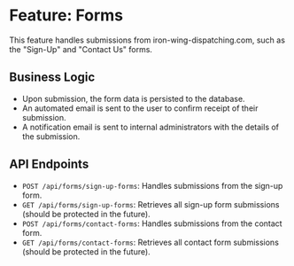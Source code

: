 # Feature: Forms

This feature handles submissions from iron-wing-dispatching.com, such as the "Sign-Up" and "Contact Us" forms.

## Business Logic

-   Upon submission, the form data is persisted to the database.
-   An automated email is sent to the user to confirm receipt of their submission.
-   A notification email is sent to internal administrators with the details of the submission.

## API Endpoints

-   `POST /api/forms/sign-up-forms`: Handles submissions from the sign-up form.
-   `GET /api/forms/sign-up-forms`: Retrieves all sign-up form submissions (should be protected in the future).
-   `POST /api/forms/contact-forms`: Handles submissions from the contact form.
-   `GET /api/forms/contact-forms`: Retrieves all contact form submissions (should be protected in the future).